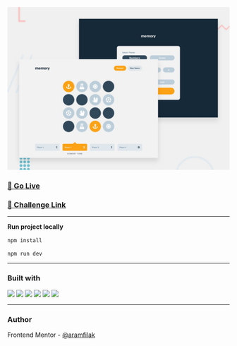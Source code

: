 ![Design preview for the Invoice app coding challenge](./preview.jpg)

### [🔗 Go Live ](https://memory-puce-sigma.vercel.app/)

### [🔗 Challenge Link](https://www.frontendmentor.io/challenges/memory-game-vse4WFPvM)

---

**Run project locally**

```
npm install
```

```
npm run dev
```

---

### Built with

![](https://img.shields.io/badge/React-20232A?style=for-the-badge&logo=react&logoColor=61DAFB)
![](https://img.shields.io/badge/TypeScript-007ACC?style=for-the-badge&logo=typescript&logoColor=white)
![](https://img.shields.io/badge/Sass-CC6699?style=for-the-badge&logo=sass&logoColor=white)
![](https://img.shields.io/badge/HTML5-E34F26?style=for-the-badge&logo=html5&logoColor=white)
![](https://img.shields.io/badge/Vite-B73BFE?style=for-the-badge&logo=vite&logoColor=FFD62E)
![](https://img.shields.io/badge/VSCode-0078D4?style=for-the-badge&logo=visual%20studio%20code&logoColor=white)

---

### Author

Frontend Mentor - [@aramfilak](https://www.frontendmentor.io/profile/aramfilak)

